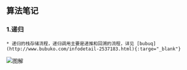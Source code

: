 
## 算法笔记

### 1.递归
    * 递归的栈存储流程，递归调用主要是递推和回溯的流程，详见 [bubuq](http://www.bubuko.com/infodetail-2537183.html){:targe="_blank"}
   ![图解](https://image.baidu.com/search/detail?ct=503316480&z=0&ipn=d&word=%E9%80%92%E5%BD%92%E8%B0%83%E7%94%A8%E6%A0%88%20%E5%9B%BE%E8%A7%A3&hs=2&pn=1&spn=0&di=162263198021&pi=0&rn=1&tn=baiduimagedetail&is=0%2C0&ie=utf-8&oe=utf-8&cl=2&lm=-1&cs=1784105391%2C3256414558&os=2171556869%2C1647503967&simid=0%2C0&adpicid=0&lpn=0&ln=30&fr=ala&fm=&sme=&cg=&bdtype=0&oriquery=%E9%80%92%E5%BD%92%E8%B0%83%E7%94%A8%E6%A0%88%20%E5%9B%BE%E8%A7%A3&objurl=http%3A%2F%2Fimage.bubuko.com%2Finfo%2F201803%2F20180324153649094188.png&fromurl=ippr_z2C%24qAzdH3FAzdH3Fooo_z%26e3Bk7k7h5_z%26e3Bv54AzdH3Ftgu51jpwts-dcn08bn_z%26e3Bip4s&gsm=0&islist=&querylist=)



  
  
